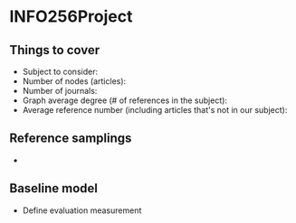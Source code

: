 # INFO256Project

## Things to cover  
- Subject to consider: 
- Number of nodes (articles): 
- Number of journals:   
- Graph average degree (# of references in the subject): 
- Average reference number (including articles that's not in our subject):  

## Reference samplings
- 


## Baseline model
- Define evaluation measurement 
